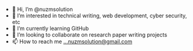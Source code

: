 - 👋 Hi, I’m @nuzmsolution
- 👀 I’m interested in technical writing, web development, cyber security, etc
- 🌱 I’m currently learning GitHub
- 💞️ I’m looking to collaborate on research paper writing projects
- 📫 How to reach me ...nuzmsolution@gmail.com

<!---
nuzmsolution/nuzmsolution is a ✨ special ✨ repository because its `README.md` (this file) appears on your GitHub profile.
You can click the Preview link to take a look at your changes.
--->
